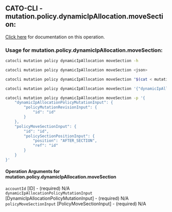 
## CATO-CLI - mutation.policy.dynamicIpAllocation.moveSection:
[Click here](https://api.catonetworks.com/documentation/#mutation-mutation.policy.dynamicIpAllocation.moveSection) for documentation on this operation.

### Usage for mutation.policy.dynamicIpAllocation.moveSection:

```bash
catocli mutation policy dynamicIpAllocation moveSection -h

catocli mutation policy dynamicIpAllocation moveSection <json>

catocli mutation policy dynamicIpAllocation moveSection "$(cat < mutation.policy.dynamicIpAllocation.moveSection.json)"

catocli mutation policy dynamicIpAllocation moveSection '{"dynamicIpAllocationPolicyMutationInput":{"policyMutationRevisionInput":{"id":"id"}},"policyMoveSectionInput":{"id":"id","policySectionPositionInput":{"position":"AFTER_SECTION","ref":"id"}}}'

catocli mutation policy dynamicIpAllocation moveSection -p '{
    "dynamicIpAllocationPolicyMutationInput": {
        "policyMutationRevisionInput": {
            "id": "id"
        }
    },
    "policyMoveSectionInput": {
        "id": "id",
        "policySectionPositionInput": {
            "position": "AFTER_SECTION",
            "ref": "id"
        }
    }
}'
```

#### Operation Arguments for mutation.policy.dynamicIpAllocation.moveSection ####

`accountId` [ID] - (required) N/A    
`dynamicIpAllocationPolicyMutationInput` [DynamicIpAllocationPolicyMutationInput] - (required) N/A    
`policyMoveSectionInput` [PolicyMoveSectionInput] - (required) N/A    
